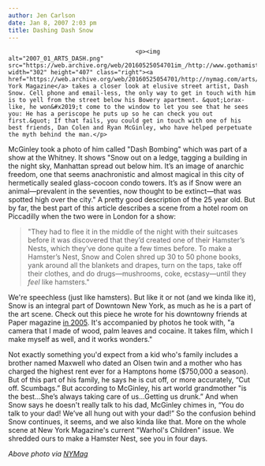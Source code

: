 ```yaml
---
author: Jen Carlson
date: Jan 8, 2007 2:03 pm
title: Dashing Dash Snow
---
```


	
										<p><img alt="2007_01_ARTS_DASH.png" src="https://web.archive.org/web/20160525054701im_/http://www.gothamist.com/attachments/arts_jen/2007_01_ARTS_DASH.png" width="302" height="407" class="right"><a href="https://web.archive.org/web/20160525054701/http://nymag.com/arts/art/profiles/26288/index.html">New York Magazine</a> takes a closer look at elusive street artist, Dash Snow. Cell phone and email-less, the only way to get in touch with him is to yell from the street below his Bowery apartment. &quot;Lorax-like, he won&#x2019;t come to the window to let you see that he sees you: He has a periscope he puts up so he can check you out first.&quot; If that fails, you could get in touch with one of his best friends, Dan Colen and Ryan McGinley, who have helped perpetuate the myth behind the man.</p>

<p>McGinley took a photo of him called &quot;Dash Bombing&quot; which was part of a show at the Whitney. It shows &quot;Snow out on a ledge, tagging a building in the night sky, Manhattan spread out below him. It&#x2019;s an image of anarchic freedom, one that seems anachronistic and almost magical in this city of hermetically sealed glass-cocoon condo towers. It&#x2019;s as if Snow were an animal&#x2014;prevalent in the seventies, now thought to be extinct&#x2014;that was spotted high over the city.&quot; A pretty good description of the 25 year old. But by far, the best part of this article describes a scene from a hotel room on Piccadilly when the two were in London for a show:</p>

<blockquote>&quot;They had to flee it in the middle of the night with their suitcases before it was discovered that they&#x2019;d created one of their Hamster&#x2019;s Nests, which they&#x2019;ve done quite a few times before. To make a Hamster&#x2019;s Nest, Snow and Colen shred up 30 to 50 phone books, yank around all the blankets and drapes, turn on the taps, take off their clothes, and do drugs&#x2014;mushrooms, coke, ecstasy&#x2014;until they <em>feel</em> like hamsters.&quot;</blockquote>

<p>We&apos;re speechless (just like hamsters). But like it or not (and we kinda like it), Snow is an integral part of Downtown New York, as much as he is a part of the art scene. Check out this piece he wrote for his downtowny friends at Paper magazine <a href="https://web.archive.org/web/20160525054701/http://www.papermag.com/?section=article&amp;parid=1002">in 2005</a>. It&apos;s  accompanied by photos he took with, &quot;a camera that I made of wood, palm leaves and cocaine. It takes film, which I make myself as well, and it works wonders.&quot; </p>

<p>Not exactly something you&apos;d expect from a kid who&apos;s family includes a brother named Maxwell who dated an Olsen twin and a mother who has charged the highest rent ever for a Hamptons home ($750,000 a season). But of this part of his family, he says he is cut off, or more accurately, &#x201C;Cut off. Scumbags.&#x201D; But according to McGinley, his art world grandmother &quot;is the best...She&#x2019;s always taking care of us...Getting us drunk.&#x201D; And when Snow says he doesn&apos;t really talk to his dad, McGinley chimes in, &#x201C;You do talk to your dad! We&#x2019;ve all hung out with your dad!&#x201D; So the confusion behind Snow continues, it seems, and we also kinda like that. More on the whole scene at New York Magazine&apos;s current &quot;Warhol&apos;s Children&quot; issue. We shredded ours to make a Hamster Nest, see you in four days.</p>

<p><em>Above photo via <a href="https://web.archive.org/web/20160525054701/http://NYMag.com/">NYMag</a></em></p>					
										
									
				